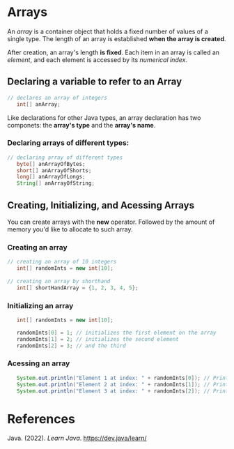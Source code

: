 # Arrays 

An *array* is a container object that holds a fixed number of values 
of a single type. The length of an array is established **when the 
array is created**. 

After creation, an array's length **is fixed**. Each item in an array 
is called an *element*, and each element is accessed by its *numerical 
index*. 

## Declaring a variable to refer to an Array 
``` java 
// declares an array of integers
   int[] anArray;
``` 

Like declarations for other Java types, an array declaration 
has two componets: the **array's type** and the **array's name**. 

### Declaring arrays of different types: 
``` java 
// declaring array of different types
   byte[] anArrayOfBytes;
   short[] anArrayOfShorts;
   long[] anArrayOfLongs;
   String[] anArrayOfString;
``` 

## Creating, Initializing, and Acessing Arrays 
You can create arrays with the **new** operator. Followed by the amount of memory you'd like to allocate to such array. 

### Creating an array
``` java 
// creating an array of 10 integers
   int[] randomInts = new int[10];
        
// creating an array by shorthand 
   int[] shortHandArray = {1, 2, 3, 4, 5}; 
``` 

### Initializing an array 
``` java 
   int[] randomInts = new int[10];

   randomInts[0] = 1; // initializes the first element on the array 
   randomInts[1] = 2; // initializes the second element 
   randomInts[2] = 3; // and the third
``` 
### Acessing an array 
``` java 
   System.out.println("Element 1 at index: " + randomInts[0]); // Prints 1 
   System.out.println("Element 2 at index: " + randomInts[1]); // Prints 2 
   System.out.println("Element 3 at index: " + randomInts[2]); // Prints 3
``` 

# References 
Java. (2022). *Learn Java*. <https://dev.java/learn/> 
